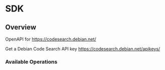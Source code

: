# SDK

## Overview

OpenAPI for https://codesearch.debian.net/

Get a Debian Code Search API key
<https://codesearch.debian.net/apikeys/>
### Available Operations

